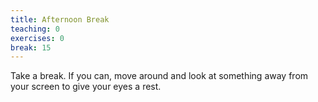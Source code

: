 ```yaml
---
title: Afternoon Break
teaching: 0
exercises: 0
break: 15
---
```


Take a break. If you can, move around and look at something away from your screen to give your eyes a rest.


